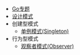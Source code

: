 - [Go专题](/go/)
- [设计模式](/go/design_pattern/)
- 创建型模式
	- [单例模式(Singleton)](/go/design_pattern/singleton)
- 行为型模式
	- [观察者模式(Observer)](/go/design_pattern/observer)
